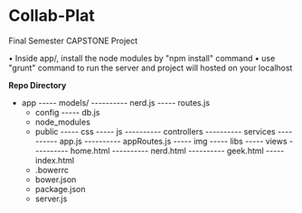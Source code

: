 # Collab-Plat
Final Semester CAPSTONE Project

• Inside app/, install the node modules by "npm install" command
• use "grunt" command to run the server and project will hosted on your localhost

**Repo Directory**
- app
        ----- models/
        ---------- nerd.js <!-- the nerd model to handle CRUD -->
    ----- routes.js
    - config
        ----- db.js 
    - node_modules <!-- created by npm install -->
    - public <!-- all frontend and angular stuff -->
    ----- css
    ----- js
    ---------- controllers <!-- angular controllers -->
    ---------- services <!-- angular services -->
    ---------- app.js <!-- angular application -->
    ---------- appRoutes.js <!-- angular routes -->
    ----- img
    ----- libs <!-- created by bower install -->
    ----- views 
    ---------- home.html
    ---------- nerd.html
    ---------- geek.html
    ----- index.html
    - .bowerrc <!-- tells bower where to put files (public/libs) -->
    - bower.json <!-- tells bower which files we need -->
    - package.json <!-- tells npm which packages we need -->
    - server.js <!-- set up our node application -->